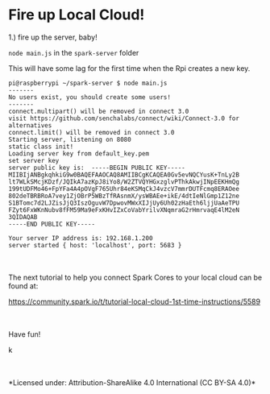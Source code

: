 # Fire up Local Cloud!


1.) fire up the server, baby!

`node main.js` in the `spark-server` folder

This will have some lag for the first time when the Rpi creates a new key.

```
pi@raspberrypi ~/spark-server $ node main.js
-------
No users exist, you should create some users!
-------
connect.multipart() will be removed in connect 3.0
visit https://github.com/senchalabs/connect/wiki/Connect-3.0 for alternatives
connect.limit() will be removed in connect 3.0
Starting server, listening on 8080
static class init!
Loading server key from default_key.pem
set server key
server public key is:  -----BEGIN PUBLIC KEY-----
MIIBIjANBgkqhkiG9w0BAQEFAAOCAQ8AMIIBCgKCAQEA0Gv5evNQCYusK+TnLy2B
lt7WLkSMcjKDzf/JQIkA7azKpJ8iYo8/W2ZTVQYHGxzglvPThkAkwjINpEEKHmQg
199tUDFMo46+FpYFa4A4pOVgF765Uhr84eKSMqCkJ4vzcV7mmrDUTFcmq8ERAOee
802deTBRBRoA7vey1ZjOBrP5WBzTfRAsnmX/ysWBAEe+ikE/4dtIeNlGmp1Z12ne
S1BTomc7d2LJZisJjQ3IszOguvW7DpwovMWxXIJjUy6Uh02zHaEth6ljjUaAeTPU
FZyt6FxWKnNubv8fFM59Ma9eFxKHvIZxCoVabYrilvXNqmraG2rHmrvaqE4lM2eN
3QIDAQAB
-----END PUBLIC KEY-----

Your server IP address is: 192.168.1.200
server started { host: 'localhost', port: 5683 }
```

<br>
<br>
The next tutorial to help you connect Spark Cores to your local cloud can be found at:

https://community.spark.io/t/tutorial-local-cloud-1st-time-instructions/5589

<br><br>
Have fun!

k

<br>
<br>
*Licensed under: Attribution-ShareAlike 4.0 International (CC BY-SA 4.0)*
